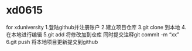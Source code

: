 # xd0615
for xduniversity
1.登陆github并注册账户
2.建立项目仓库
3.git clone 到本地
4.在本地进行编辑
5.git add 将修改加到仓库
同时提交注释git commit -m “xx”
6.git push 将本地项目更新提交到github











